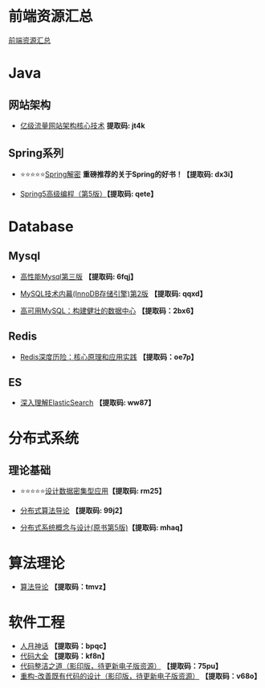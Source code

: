 
# 前端资源汇总
[前端资源汇总](https://github.com/TechSoar/resources-index/blob/main/%E5%89%8D%E7%AB%AF%E8%B5%84%E6%BA%90%E6%B1%87%E6%80%BB.md)

# Java


## 网站架构
* [亿级流量网站架构核心技术](https://pan.baidu.com/s/1roGLucHRQgqilS6LIJgnBw?pwd=jt4k) **提取码: jt4k**

## Spring系列

* ⭐️⭐️⭐️⭐️⭐️[Spring解密](https://pan.baidu.com/s/188xSw6oxdwOPhdhWNvMeQQ?pwd=dx3i)   **重磅推荐的关于Spring的好书！【提取码: dx3i】**

* [Spring5高级编程（第5版）](https://pan.baidu.com/s/1LZrNJ7QAhH0XGUv2Jx_Djw?pwd=qete )**【提取码: qete】**

# Database

## Mysql

* [高性能Mysql第三版](https://pan.baidu.com/s/13HPv0GM_4_4MVDyzuvr4qQ?pwd=6fqj)  **【提取码: 6fqj】**

* [MySQL技术内幕(InnoDB存储引擎)第2版](https://pan.baidu.com/s/17o1N3msr_APjVvDnz-SRXQ?pwd=qqxd) **【提取码: qqxd】**

* [高可用MySQL：构建健壮的数据中心](https://pan.baidu.com/s/1g4JlPlCiGFzB7XB4YxPUgA?pwd=2bx6) **【提取码：2bx6】**

## Redis

* [Redis深度历险：核心原理和应用实践](https://pan.baidu.com/s/1jnvwAwN1UrD8qhnRr_9WUw?pwd=oe7p) **【提取码：oe7p】**

## ES

* [深入理解ElasticSearch](https://pan.baidu.com/s/1AyDl0b7qHVTgfEj-znfAoA?pwd=ww87) **【提取码: ww87】**

# 分布式系统

## 理论基础

- ⭐️⭐️⭐️⭐️⭐️[设计数据密集型应用](https://pan.baidu.com/s/1hS0rDf4qndiDZyKSlEB7Fw?pwd=rm25  )**【提取码: rm25】**

- [分布式算法导论](https://pan.baidu.com/s/1qVvw_630OSGJ2_xy2_e6ew?pwd=99j2 ) **【提取码: 99j2】**

- [分布式系统概念与设计(原书第5版)](https://pan.baidu.com/s/1TSP82B1sJczh0DZWMvq04Q?pwd=mhaq )**【提取码: mhaq】**


# 算法理论
- [算法导论](https://pan.baidu.com/s/1AQN5ewb_caekwM44VlxtQQ?pwd=tmvz) **【提取码：tmvz】**

# 软件工程
* [人月神话](https://pan.baidu.com/s/1XLWrPEVCsOG7qach5t418Q?pwd=bpq) **【提取码：bpqc】**
* [代码大全](https://pan.baidu.com/s/1oM2LOVK83h9hBpu9r8qK4g?pwd=kf8n) **【提取码：kf8n】**
* [代码整洁之道（影印版，待更新电子版资源）](https://pan.baidu.com/s/1-NJ8IlHeKygzPMY9SGNCXQ?pwd=75pu) **【提取码：75pu】**
* [重构-改善既有代码的设计（影印版，待更新电子版资源）](https://pan.baidu.com/s/1MCfSk9aSRjgXVq1Koq_JBQ?pwd=v68o) **【提取码：v68o】**
